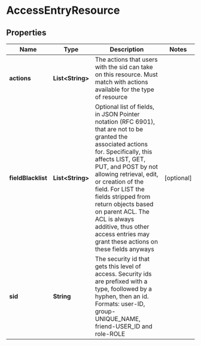 
# AccessEntryResource

## Properties
Name | Type | Description | Notes
------------ | ------------- | ------------- | -------------
**actions** | **List&lt;String&gt;** | The actions that users with the sid can take on this resource. Must match with actions available for the type of resource | 
**fieldBlacklist** | **List&lt;String&gt;** | Optional list of fields, in JSON Pointer notation (RFC 6901), that are not to be granted the associated actions for. Specifically, this affects LIST, GET, PUT, and POST by not allowing retrieval, edit, or creation of the field. For LIST the fields stripped from return objects based on parent ACL. The ACL is always additive, thus other access entries may grant these actions on these fields anyways |  [optional]
**sid** | **String** | The security id that gets this level of access. Security ids are prefixed with a type, foollowed by a hyphen, then an id. Formats: user-ID, group-UNIQUE_NAME, friend-USER_ID and role-ROLE | 



